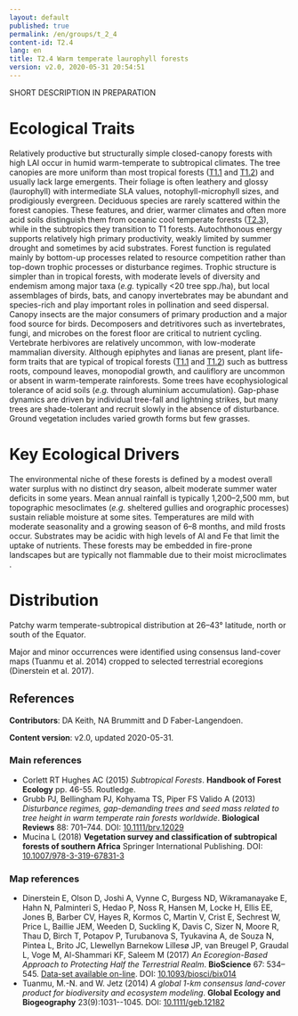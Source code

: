 ```yaml
---
layout: default
published: true
permalink: /en/groups/t_2_4
content-id: T2.4
lang: en
title: T2.4 Warm temperate laurophyll forests
version: v2.0, 2020-05-31 20:54:51
---
```


SHORT DESCRIPTION IN PREPARATION

# Ecological Traits
 
Relatively productive but structurally simple closed-canopy forests with high LAI occur in humid warm-temperate to subtropical climates. The tree canopies are more uniform than most tropical forests ([T1.1](/explore/groups/T1.1) and [T1.2](/explore/groups/T1.2)) and usually lack large emergents. Their foliage is often leathery and glossy (laurophyll) with intermediate SLA values, notophyll-microphyll sizes, and prodigiously evergreen. Deciduous species are rarely scattered within the forest canopies. These features, and drier, warmer climates and often more acid soils distinguish them from oceanic cool temperate forests ([T2.3](/explore/groups/T2.3)), while in the subtropics they transition to T1 forests. Autochthonous energy supports relatively high primary productivity, weakly limited by summer drought and sometimes by acid substrates. Forest function is regulated mainly by bottom-up processes related to resource competition rather than top-down trophic processes or disturbance regimes. Trophic structure is simpler than in tropical forests, with moderate levels of diversity and endemism among major taxa (<i>e.g.</i> typically <20 tree spp./ha), but local assemblages of birds, bats, and canopy invertebrates may be abundant and species-rich and play important roles in pollination and seed dispersal. Canopy insects are the major consumers of primary production and a major food source for birds. Decomposers and detritivores such as invertebrates, fungi, and microbes on the forest floor are critical to nutrient cycling. Vertebrate herbivores are relatively uncommon, with low-moderate mammalian diversity. Although epiphytes and lianas are present, plant life-form traits that are typical of tropical forests ([T1.1](/explore/groups/T1.1) and [T1.2](/explore/groups/T1.2)) such as buttress roots, compound leaves, monopodial growth, and cauliflory are uncommon or absent in warm-temperate rainforests. Some trees have ecophysiological tolerance of acid soils (<i>e.g.</i> through aluminium accumulation). Gap-phase dynamics are driven by individual tree-fall and lightning strikes, but many trees are shade-tolerant and recruit slowly in the absence of disturbance. Ground vegetation includes varied growth forms but few grasses.
 
# Key Ecological Drivers
 
The environmental niche of these forests is defined by a modest overall water surplus with no distinct dry season, albeit moderate summer water deficits in some years. Mean annual rainfall is typically 1,200–2,500 mm, but topographic mesoclimates (<i>e.g.</i> sheltered gullies and orographic processes) sustain reliable moisture at some sites. Temperatures are mild with moderate seasonality and a growing season of 6–8 months, and mild frosts occur. Substrates may be acidic with high levels of Al and Fe that limit the uptake of nutrients. These forests may be embedded in fire-prone landscapes but are typically not flammable due to their moist microclimates .
 
# Distribution
 
Patchy warm temperate-subtropical distribution at 26–43° latitude, north or south of the Equator.

Major and minor occurrences were identified using consensus land-cover maps (Tuanmu et al. 2014) cropped to selected terrestrial ecoregions (Dinerstein et al. 2017).

## References

**Contributors**: DA Keith, NA Brummitt and D Faber-Langendoen.

**Content version**: v2.0, updated 2020-05-31.

### Main references
* Corlett RT Hughes AC (2015) *Subtropical Forests*. **Handbook of Forest Ecology** pp. 46-55. Routledge.
* Grubb PJ, Bellingham PJ, Kohyama TS, Piper FS Valido A  (2013) *Disturbance regimes, gap-demanding trees and seed mass related to tree height in warm temperate rain forests worldwide*. **Biological Reviews** 88: 701–744. DOI: [10.1111/brv.12029](http://doi.org/10.1111/brv.12029)
* Mucina L  (2018) **Vegetation survey and classification of subtropical forests of southern Africa** Springer International Publishing. DOI: [10.1007/978-3-319-67831-3](http://doi.org/10.1007/978-3-319-67831-3)

### Map references
* Dinerstein E, Olson D, Joshi A, Vynne C, Burgess ND, Wikramanayake E, Hahn N, Palminteri S, Hedao P, Noss R, Hansen M, Locke H, Ellis EE, Jones B, Barber CV, Hayes R, Kormos C, Martin V, Crist E, Sechrest W, Price L, Baillie JEM, Weeden D, Suckling K, Davis C, Sizer N, Moore R, Thau D, Birch T, Potapov P, Turubanova S, Tyukavina A, de Souza N, Pintea L, Brito JC, Llewellyn Barnekow Lillesø JP, van Breugel P, Graudal L, Voge M, Al-Shammari KF, Saleem M  (2017) *An Ecoregion-Based Approach to Protecting Half the Terrestrial Realm*. **BioScience** 67: 534–545. [Data-set available on-line](https://ecoregions2017.appspot.com/). DOI: [10.1093/biosci/bix014](http://doi.org/10.1093/biosci/bix014)
* Tuanmu, M.-N. and W. Jetz (2014) *A global 1-km consensus land-cover product for biodiversity and ecosystem modeling*. **Global Ecology and Biogeography** 23(9):1031--1045. DOI: [10.1111/geb.12182](http://doi.org/10.1111/geb.12182)



